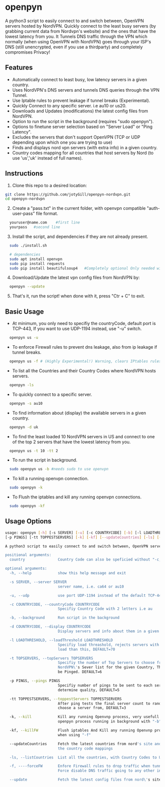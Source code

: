 # openpyn
A python3 script to easily connect to and switch between, OpenVPN servers hosted by NordVPN. Quickly connect to the least busy servers (by grabbing current data from Nordvpn's website) and the ones that have the lowest latency from you. It Tunnels DNS traffic through the VPN which normally (when using OpenVPN with NordVPN) goes through your ISP's DNS (still unencrypted, even if you use a thirdparty) and completely compromises Privacy!

## Features
* Automatically connect to least busy, low latency servers in a given country.
* Uses NordVPN's DNS servers and tunnels DNS queries through the VPN Tunnel.
* Use Iptable rules to prevent leakage if tunnel breaks (Experimental).
* Quickly Connect to any specific server. i.e au10 or us20.
* Downloads and Updates (modifications) the latest config files from NordVPN.
* Option to run the script in the background (requires "sudo openpyn").
* Options to finetune server selection based on "Server Load" or "Ping Latency".
* Excludes the servers that don't support OpenVPN (TCP or UDP depending upon which one you are trying to use)
* Finds and displays nord vpn servers (with extra info) in a given country.
* Country codes mapping for all countries that host servers by Nord (to use 'us','uk' instead of full names).

## Instructions
1. Clone this repo to a desired location:
``` bash
git clone https://github.com/jotyGill/openpyn-nordvpn.git
cd openpyn-nordvpn
```
2. Create a "pass.txt" in the current folder, with openvpn compatible "auth-user-pass" file format.
``` bash
  youruser@name.com    #first line
  yourpass   #second line
```
3. Install the script, and dependencies if they are not already present.
``` bash
  sudo ./install.sh

  # dependencies
  sudo apt install openvpn
  sudo pip install requests
  sudo pip install beautifulsoup4   #Completely optional Only needed with '--updateCountries'
```
4. Download/Update the latest vpn config files from NordVPN by:
``` bash
  openpyn --update
```
5. That's it, run the script! when done with it, press "Ctr + C" to exit.

## Basic Usage
* At minimum, you only need to specifiy the countryCode, default port is TCP-443, If you want to use
UDP-1194 instead, use "-u" switch.
``` bash
  openpyn us -u
```
* To enforce Firewall rules to prevent dns leakage, also from ip leakage if tunnel breaks.
``` bash
  openpyn us -f # (Highly Experimental!) Warning, clears IPtables rules!
```
* To list all the Countries and their Country Codes where NordVPN hosts servers.
``` bash
  openpyn -ls
```
* To quickly connect to a specific server.
``` bash
  openpyn -s au10
```
* To find information about (display) the available servers in a given country.
``` bash
  openpyn -d uk
```
* To find the least loaded 10 NordVPN servers in US and connect to one of the top 2 servers that
have the lowest latency from you.
``` bash
  openpyn us -t 10 -tt 2
```
* To run the script in background.
``` bash
  sudo openpyn us -b #needs sudo to use openvpn
```
* To kill a running openvpn connection.
``` bash
  sudo openpyn -k
```
* To Flush the iptables and kill any running openvpn connections.
``` bash
  sudo openpyn -kf
```

## Usage Options
``` bash
usage: openpyn [-h] [-s SERVER] [-u] [-c COUNTRYCODE] [-b] [-l LOADTHRESHOLD] [-t TOPSERVERS]
[-p PINGS] [-tt TOPPESTSERVERS] [-k] [-kf] [--updateCountries] [-ls] [--update] [country]

A python3 script to easily connect to and switch between, OpenVPN servers hosted by NordVPN. Quickly connect to the least busy servers (by grabbing current data from Nordvpn's website) and the ones that have the lowest latency from you. It Tunnels DNS traffic through the VPN which otherwise would go through your ISP!

positional arguments:
  country               Country Code can also be speficied without "-c," i.em"openpyn au"

optional arguments:
  -h, --help            show this help message and exit

  -s SERVER, --server SERVER
                        server name, i.e. ca64 or au10

  -u, --udp             use port UDP-1194 instead of the default TCP-443

  -c COUNTRYCODE, --countryCode COUNTRYCODE
                        Specifiy Country Code with 2 letters i.e au

  -b, --background      Run script in the background

  -d COUNTRYCODE, --display COUNTRYCODE
                        Display servers and info about them in a given country

  -l LOADTHRESHOLD, --loadThreshold LOADTHRESHOLD
                        Specifiy load threashold, rejects servers with more
                        load than this, DEFAULT=70

  -t TOPSERVERS, --topServers TOPSERVERS
                        Specifiy the number of Top Servers to choose from the
                        NordVPN\'s Sever list for the given Country, These will
                        be Pinged. DEFAULT=6

  -p PINGS, --pings PINGS
                        Specifiy number of pings to be sent to each server to
                        determine quality, DEFAULT=5

  -tt TOPPESTSERVERS, --toppestServers TOPPESTSERVERS
                        After ping tests the final server count to randomly
                        choose a server from, DEFAULT=3

  -k, --kill            Kill any running Openvnp process, very usefull to kill
                        openpyn process running in background with "-b" switch

  -kf, --killFW         Flush iptables And Kill any running Openvnp process, needed
                        when using "-f"

  --updateCountries     Fetch the latest countries from nord's site and update
                        the country code mappings

  -ls, --listCountries  List all the countries, with Country Codes to Use

  -f, ----forceFW       Enfore Firewall rules to drop traffic when tunnel breaks
                        Force disable DNS traffic going to any other interface

  --update              Fetch the latest config files from nord\'s site
  ```
